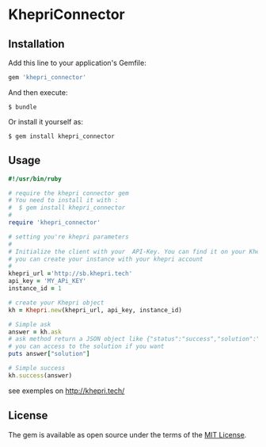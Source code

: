 # KhepriConnector

## Installation

Add this line to your application's Gemfile:

```ruby
gem 'khepri_connector'
```

And then execute:

    $ bundle

Or install it yourself as:

    $ gem install khepri_connector

## Usage

```ruby
#!/usr/bin/ruby

# require the khepri connector gem
# You need to install it with :
#  $ gem install khepri_connector
#
require 'khepri_connector'

# setting you're khepri parameters
# 
# Initialize the client with your  API-Key. You can find it on your Khepri account.
# you can create your instance with your khepri account 
# 
khepri_url ='http://sb.khepri.tech'
api_key = 'MY_APi_KEY'
instance_id = 1

# create your Khepri object
kh = Khepri.new(khepri_url, api_key, instance_id)

# Simple ask
answer = kh.ask
# ask method return a JSON object like {"status":"success","solution":"a_solution"}
# you can access to the solution if you want 
puts answer["solution"]

# Simple success
kh.success(answer)
```


see exemples on http://khepri.tech/

## License

The gem is available as open source under the terms of the [MIT License](http://opensource.org/licenses/MIT).

